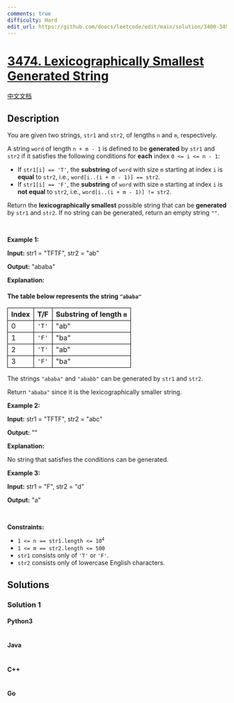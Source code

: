 ```yaml
---
comments: true
difficulty: Hard
edit_url: https://github.com/doocs/leetcode/edit/main/solution/3400-3499/3474.Lexicographically%20Smallest%20Generated%20String/README_EN.md
---
```


<!-- problem:start -->

# [3474. Lexicographically Smallest Generated String](https://leetcode.com/problems/lexicographically-smallest-generated-string)

[中文文档](/solution/3400-3499/3474.Lexicographically%20Smallest%20Generated%20String/README.md)

## Description

<!-- description:start -->

<p>You are given two strings, <code>str1</code> and <code>str2</code>, of lengths <code>n</code> and <code>m</code>, respectively.</p>

<p>A string <code>word</code> of length <code>n + m - 1</code> is defined to be <strong>generated</strong> by <code>str1</code> and <code>str2</code> if it satisfies the following conditions for <strong>each</strong> index <code>0 &lt;= i &lt;= n - 1</code>:</p>

<ul>
	<li>If <code>str1[i] == &#39;T&#39;</code>, the <strong><span data-keyword="substring-nonempty">substring</span></strong> of <code>word</code> with size <code>m</code> starting at index <code>i</code> is <strong>equal</strong> to <code>str2</code>, i.e., <code>word[i..(i + m - 1)] == str2</code>.</li>
	<li>If <code>str1[i] == &#39;F&#39;</code>, the <strong><span data-keyword="substring-nonempty">substring</span></strong> of <code>word</code> with size <code>m</code> starting at index <code>i</code> is <strong>not equal</strong> to <code>str2</code>, i.e., <code>word[i..(i + m - 1)] != str2</code>.</li>
</ul>

<p>Return the <strong><span data-keyword="lexicographically-smaller-string">lexicographically smallest</span></strong> possible string that can be <strong>generated</strong> by <code>str1</code> and <code>str2</code>. If no string can be generated, return an empty string <code>&quot;&quot;</code>.</p>

<p>&nbsp;</p>
<p><strong class="example">Example 1:</strong></p>

<div class="example-block">
<p><strong>Input:</strong> <span class="example-io">str1 = &quot;TFTF&quot;, str2 = &quot;ab&quot;</span></p>

<p><strong>Output:</strong> <span class="example-io">&quot;ababa&quot;</span></p>

<p><strong>Explanation:</strong></p>

<h4>The table below represents the string <code>&quot;ababa&quot;</code></h4>

<table>
	<tbody>
		<tr>
			<th style="border: 1px solid black;">Index</th>
			<th style="border: 1px solid black;">T/F</th>
			<th style="border: 1px solid black;">Substring of length <code>m</code></th>
		</tr>
		<tr>
			<td style="border: 1px solid black;">0</td>
			<td style="border: 1px solid black;"><code>&#39;T&#39;</code></td>
			<td style="border: 1px solid black;">&quot;ab&quot;</td>
		</tr>
		<tr>
			<td style="border: 1px solid black;">1</td>
			<td style="border: 1px solid black;"><code>&#39;F&#39;</code></td>
			<td style="border: 1px solid black;">&quot;ba&quot;</td>
		</tr>
		<tr>
			<td style="border: 1px solid black;">2</td>
			<td style="border: 1px solid black;"><code>&#39;T&#39;</code></td>
			<td style="border: 1px solid black;">&quot;ab&quot;</td>
		</tr>
		<tr>
			<td style="border: 1px solid black;">3</td>
			<td style="border: 1px solid black;"><code>&#39;F&#39;</code></td>
			<td style="border: 1px solid black;">&quot;ba&quot;</td>
		</tr>
	</tbody>
</table>

<p>The strings <code>&quot;ababa&quot;</code> and <code>&quot;ababb&quot;</code> can be generated by <code>str1</code> and <code>str2</code>.</p>

<p>Return <code>&quot;ababa&quot;</code> since it is the lexicographically smaller string.</p>
</div>

<p><strong class="example">Example 2:</strong></p>

<div class="example-block">
<p><strong>Input:</strong> <span class="example-io">str1 = &quot;TFTF&quot;, str2 = &quot;abc&quot;</span></p>

<p><strong>Output:</strong> <span class="example-io">&quot;&quot;</span></p>

<p><strong>Explanation:</strong></p>

<p>No string that satisfies the conditions can be generated.</p>
</div>

<p><strong class="example">Example 3:</strong></p>

<div class="example-block">
<p><strong>Input:</strong> <span class="example-io">str1 = &quot;F&quot;, str2 = &quot;d&quot;</span></p>

<p><strong>Output:</strong> <span class="example-io">&quot;a&quot;</span></p>
</div>

<p>&nbsp;</p>
<p><strong>Constraints:</strong></p>

<ul>
	<li><code>1 &lt;= n == str1.length &lt;= 10<sup>4</sup></code></li>
	<li><code>1 &lt;= m == str2.length &lt;= 500</code></li>
	<li><code>str1</code> consists only of <code>&#39;T&#39;</code> or <code>&#39;F&#39;</code>.</li>
	<li><code>str2</code> consists only of lowercase English characters.</li>
</ul>

<!-- description:end -->

## Solutions

<!-- solution:start -->

### Solution 1

<!-- tabs:start -->

#### Python3

```python

```

#### Java

```java

```

#### C++

```cpp

```

#### Go

```go

```

<!-- tabs:end -->

<!-- solution:end -->

<!-- problem:end -->
